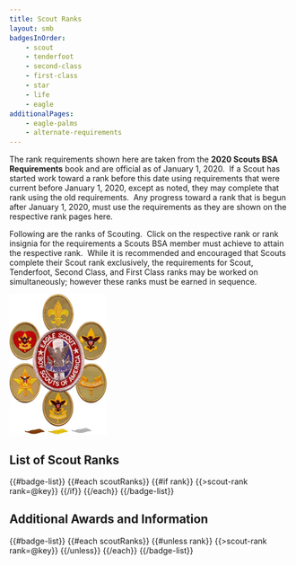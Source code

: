 ```yaml
---
title: Scout Ranks
layout: smb
badgesInOrder:
    - scout
    - tenderfoot
    - second-class
    - first-class
    - star
    - life
    - eagle
additionalPages:
    - eagle-palms
    - alternate-requirements
---
```


<div class="D(f) Fxd(c)--s"><div>

The rank requirements shown here are taken from the **2020 Scouts BSA Requirements** book and are official as of January 1, 2020.  If a Scout has started work toward a rank before this date using requirements that were current before January 1, 2020, except as noted, they may complete that rank using the old requirements.  Any progress toward a rank that is begun after January 1, 2020, must use the requirements as they are shown on the respective rank pages here.

Following are the ranks of Scouting.  Click on the respective rank or rank insignia for the requirements a Scouts BSA member must achieve to attain the respective rank.  While it is recommended and encouraged that Scouts complete their Scout rank exclusively, the requirements for Scout, Tenderfoot, Second Class, and First Class ranks may be worked on simultaneously; however these ranks must be earned in sequence.

</div><div class="Ta(c) Pt(1em)--s">

![scout-ranks](scout-ranks.jpg)

</div></div>

## List of Scout Ranks

{{#badge-list}}
{{#each scoutRanks}}
{{#if rank}}
{{>scout-rank rank=@key}}
{{/if}}
{{/each}}
{{/badge-list}}

## Additional Awards and Information

{{#badge-list}}
{{#each scoutRanks}}
{{#unless rank}}
{{>scout-rank rank=@key}}
{{/unless}}
{{/each}}
{{/badge-list}}
